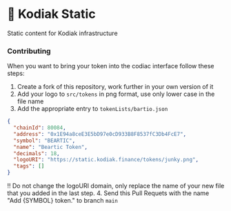 # 🐼 Kodiak Static
Static content for Kodiak infrastructure

### Contributing
When you want to bring your token into the codiac interface follow these steps:

1. Create a fork of this repository, work further in your own version of it
2. Add your logo to `src/tokens` in png format, use only lower case in the file name
3. Add the appropriate entry to `tokenLists/bartio.json`
```json
{
  "chainId": 80084,
  "address": "0x1E94a8ceE3E5bD97e0cD933B8F8537fC3Db4FcE7",
  "symbol": "BEARTIC",
  "name": "Beartic Token",
  "decimals": 18,
  "logoURI": "https://static.kodiak.finance/tokens/junky.png",
  "tags": []
}
```
‼️ Do not change the logoURI domain, only replace the name of your new file that you added in the last step.
4. Send this Pull Requets with the name "Add {SYMBOL} token." to branch `main`